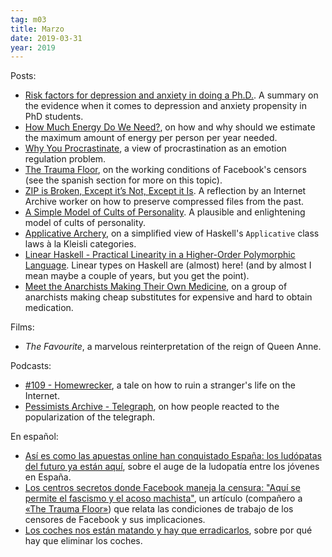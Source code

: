 ```yaml
---
tag: m03
title: Marzo
date: 2019-03-31
year: 2019
---
```


Posts:

- [Risk factors for depression and anxiety in doing a Ph.D.](https://ahappyphd.org/posts/risk-factors-phd/). A summary on the evidence when it comes to depression and anxiety propensity in PhD students.
- [How Much Energy Do We Need?](https://solar.lowtechmagazine.com/2018/01/how-much-energy-do-we-need.html), on how and why should we estimate the maximum amount of energy per person per year needed.
- [Why You Procrastinate](https://www.nytimes.com/2019/03/25/smarter-living/why-you-procrastinate-it-has-nothing-to-do-with-self-control.html), a view of procrastination as an emotion regulation problem.
- [The Trauma Floor](https://www.theverge.com/platform/amp/2019/2/25/18229714/cognizant-facebook-content-moderator-interviews-trauma-working-conditions-arizona), on the working conditions of Facebook's censors (see the spanish section for more on this topic).
- [ZIP is Broken, Except it’s Not, Except it Is](https://blog.archive.org/2019/02/13/zip-is-broken-except-its-not-except-it-is/). A reflection by an Internet Archive worker on how to preserve compressed files from the past.
- [A Simple Model of Cults of Personality](https://abandonedfootnotes.blogspot.com/2011/03/simple-model-of-cults-of-personality.html). A plausible and enlightening model of cults of personality.
- [Applicative Archery](https://duplode.github.io/posts/applicative-archery.html), on a simplified view of Haskell's `Applicative` class laws à la Kleisli categories.
- [Linear Haskell - Practical Linearity in a Higher-Order Polymorphic Language](https://arxiv.org/pdf/1710.09756.pdf). Linear types on Haskell are (almost) here! (and by almost I mean maybe a couple of years, but you get the point).
- [Meet the Anarchists Making Their Own Medicine](https://motherboard.vice.com/en_us/article/43pngb/how-to-make-your-own-medicine-four-thieves-vinegar-collective), on a group of anarchists making cheap substitutes for expensive and hard to obtain medication.

Films:

- *The Favourite*, a marvelous reinterpretation of the reign of Queen Anne.

Podcasts:

- [#109 - Homewrecker](https://thisiscriminal.com/episode-109-homewrecker/), a tale on how to ruin a stranger's life on the Internet.
- [Pessimists Archive - Telegraph](https://web.archive.org/web/20200803152521/https://pessimists.co/telegraph/), on how people reacted to the popularization of the telegraph.

En español:

- [Así es como las apuestas online han conquistado España: los ludópatas del futuro ya están aquí](https://www.xataka.com/especiales/asi-como-apuestas-online-han-conquistado-espana-ludopatas-futuro-estan-aqui), sobre el auge de la ludopatía entre los jóvenes en España.
- [Los centros secretos donde Facebook maneja la censura: "Aquí se permite el fascismo y el acoso machista"](https://www.eldiario.es/tecnologia/bunker-secreto-Facebook-maneja-censura_0_870713703.html), un artículo (compañero a [«The Trauma Floor»](https://www.theverge.com/platform/amp/2019/2/25/18229714/cognizant-facebook-content-moderator-interviews-trauma-working-conditions-arizona)) que relata las condiciones de trabajo de los censores de Facebook y sus implicaciones.
- [Los coches nos están matando y hay que erradicarlos](https://www.eldiario.es/theguardian/coches-matando-erradicarlos_0_875612601.html), sobre por qué hay que eliminar los coches.
